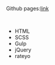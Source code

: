 <p>Github pages:<a href="https://batmankoff.github.io/finsweet/dist/index.html"  target="_blank">link</a> </p>
<br>
<ul>
  <li>HTML</li>
  <li>SCSS</li>
  <li>Gulp</li>
  <li>jQuery </li>
  <li>rateyo</li>
</ul>


